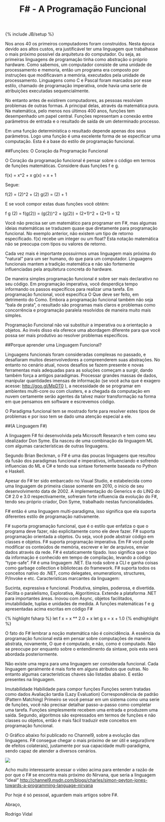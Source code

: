 ﻿---
layout: post
category : lessons
title: "F# - A Programação Funcional"
tags : [Programação Funcional, F#]
---
{% include JB/setup %}

Nos anos 40 os primeiros computadores foram construídos. Nesta época devido aos altos custos, era justificável ter uma linguagem que trabalhasse o mais próximo possível da arquitetura do computador. Ou seja, as primeiras linguagens de programação tinha como abstração o próprio hardware. Como sabemos, um computador consiste de uma unidade de processamento e memoria, então um programa era composto por instruções que modificavam a memória, executados pela unidade de processamento. Linguagens como C e Pascal foram marcados por esse estilo, chamado de programação imperativa, onde havia uma serie de atribuições executadas sequencialmente.

No entanto antes de existirem computadores, as pessoas resolviam problemas de outras formas. A principal delas, através da matemática pura. Na matemática, pelo menos nos últimos 400 anos, funções tem desempenhado um papel central. Funções representam a conexão entre parâmetros de entrada e o resultado de saída de um determinado processo.

Em uma função determinística o resultado depende apenas dos seus parâmetros. Logo uma função é uma excelente forma de se especificar uma computação. Esta é a base do estilo de programação funcional.

##Funções: O Coração da Programação Funcional

O Coração da programação funcional é pensar sobre o código em termos de funções matemáticas. Considere duas funções f e g.

f(x) = x^2 + x
g(x) = x + 1

Segue:

f(2) = (2)^2 + (2)
g(2) = (2) + 1

E se você compor estas duas funções você obtém:

f g (2) = f(g(2)) = (g(2))^2 + (g(2)) = (2+1)^2 + (2+1) = 12

Você não precisa ser um matemático para programar em F#, mas algumas ideias matemáticas se traduzem quase que diretamente para programação funcional. No exemplo anterior, não existem um tipo de retorno especificado. f(x) recebe um integer ou um float? Esta notação matemática não se preocupa com tipos ou valores de retorno.

Cada vez mais é importante possuirmos umas linguagem mais próxima do “natural” para um ser humano, do que para um computador. Linguagens funcionais mantem a tradição matemática e não são fortemente influenciadas pela arquitetura concreta do hardware.

De maneira simples programação funcional é sobre ser mais declarativo no seu código. Em programação imperativa, você desperdiça tempo informando os passos específicos para realizar uma tarefa. Em programação funcional, você especifica O Que deve ser feito, em detrimento do Como. Embora a programação funcional também não seja “bala de prata”, o resultado são programas mais claros e problemas como concorrência e programação paralela resolvidos de maneira muito mais simples.

Programação Funcional não vai substituir a imperativa ou a orientação a objetos. Ao invés disso ela oferece uma abordagem diferente para que você possa ser mais produtivo ao resolver problemas específicos.

##Porque aprender uma Linguagem Funcional?

Linguagens funcionais foram consideradas complexas no passado, e desafiaram muitos desenvolvedores a compreenderem suas abstrações. No entanto no cenário atual, novos desafios se fazem presente e novas ferramentas mais adequadas para as soluções começam a surgir, dando também força a antigos paradigmas. Processar grandes massas de dados, manipular quantidades imensas de informação (se você acha que é exagero acesse: http://goo.gl/MpDT0 ), a necessidade de se programar em ambientes multi-core ou com clusters, e a chegada da computação em nuvem certamente serão agentes da talvez maior transformação na forma em que pensamos em software e escrevemos código.

O Paradigma funcional tem se mostrado forte para resolver estes tipos de problemas e por isso tem se dado uma atenção especial a ele.

##(A Linguagem F#)

A linguagem F# foi desenvolvida pela Microsoft Research e tem como seu idealizador Don Syme. Ela nasceu de uma combinação da linguagem ML com algumas características de outras linguagens.

Segundo Brian Beckman, o F# é uma das poucas linguagens que resultou da fusão dos paradigmas funcional e imperativos, influenciando e sofrendo influencias do ML e C# e tendo sua sintaxe fortemente baseada no Python e Haskell.

Apesar do F# ter sido embarcado no Visual Studio,  e estabelecida como uma linguagem de primeira classe  somente em 2010, o inicio de seu desenvolvimento data de 2002. A implementação do Generics e do LINQ do C# 2.0 e 3.0 respectivamente, sofreram forte influencia da evolução do F#, tendo seu próprio criador, Don Syme, trabalhado nestas funcionalidades.

F# então é uma linguagem multi-paradigma, isso significa que ela suporta diferentes estilo de programação nativamente.

F# suporta programação funcional, que é o estilo que enfatiza o que o programa deve fazer, não explicitamente como ele deve fazer.
F# suporta programação orientada a objetos. Ou seja, você pode abstrair código em classes e objetos.
F# suporta programação imperativa. Em F# você pode modificar os conteúdos de memória, escrever e ler de arquivos, enviar dados através da rede.
F# é estaticamente tipado. Isso significa que o tipo da informação é conhecido em tempo de compilação, levando a código “type-safe”.
F# é uma linguagem .NET. Ela roda sobre a CLI e ganha coisas como garbage collection e bibliotecas do framework. F# suporta todos os conceitos nativo do .NET, como delegates, enumerations, structures, P/Invoke e etc.
Características marcantes da linguagem:

Sucinta, expressiva e funcional. Produtiva, simples, poderosa, e divertida.
Facilita o paralelismo, Explorativa, Algoritimica. Extende a plataforma .NET para importantes áreas.
Inovou com Async, objetos facilitados, imutabilidade, tuplas e unidades de medida.
A funções matemáticas f e g apresentadas acima escritas em código F#

{% highlight fsharp %}
let f x = x ** 2.0 + x
let g x = x + 1.0
{% endhighlight %}

O fato do F# lembrar a noção matemática não é coincidência. A essência da programação funcional está em pensar sobre computações de maneira abstrata, novamente, O que é computado, e não, como é computado. Não se preocupe por enquanto sobre o entendimento da sintaxe, pois esta será abordada posteriormente.

Não existe uma regra para uma linguagem ser considerada funcional. Cada linguagem geralmente é mais forte em alguns atributos que outras. No entanto algumas características chaves são listadas abaixo. E estão presentes na linguagem.

Imutabilidade
Habilidade para compor funções
Funções serem tratadas como dados
Avaliação tardia (Lazy Evaluation)
Correspondência de padrão (Pattern Matching)
Primeiro se você pensar em um sistema como uma serie de funções, você não precisar detalhar passo-a-passo como completar uma tarefa. Funções simplesmente recebem uma entrada e produzem uma saída. Segundo, algoritmos são expressados em termos de funções e não classes ou objetos, então é mais fácil traduzir este conceitos em programação funcional.

O Gráfico abaixo foi publicado no Channel9, sobre a evolução das linguagens. F# consegue chegar o mais próximo de ser útil e segura(livre de efeitos colaterais), justamente por sua capacidade multi-paradigma, sendo capaz de atender a diversos cenários.

<img src="{{BASE_PATH}}/imgs/evolucao-linguagens.png" />

Acho muito interessante acessar o vídeo acima para entender a razão de por que o F# se encontra mais próximo do Nirvana, que seria a linguagem “ideal” http://channel9.msdn.com/blogs/charles/simon-peyton-jones-towards-a-programming-language-nirvana

Por hoje é só pessoal, aguardem mais artigos sobre F#.

Abraço,

Rodrigo Vidal